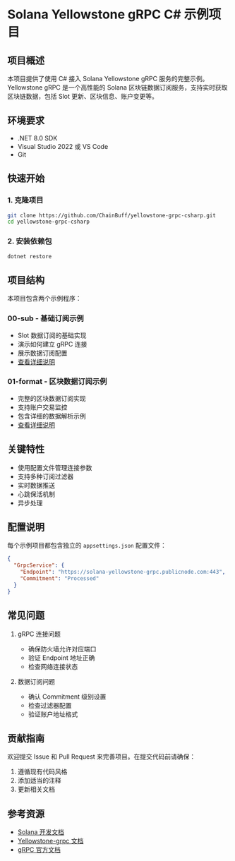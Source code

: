 
# Solana Yellowstone gRPC C# 示例项目

## 项目概述

本项目提供了使用 C# 接入 Solana Yellowstone gRPC 服务的完整示例。Yellowstone gRPC 是一个高性能的 Solana 区块链数据订阅服务，支持实时获取区块链数据，包括 Slot 更新、区块信息、账户变更等。

## 环境要求
- .NET 8.0 SDK
- Visual Studio 2022 或 VS Code
- Git

## 快速开始

### 1. 克隆项目

```bash
git clone https://github.com/ChainBuff/yellowstone-grpc-csharp.git
cd yellowstone-grpc-csharp
```

### 2. 安装依赖包

```bash
dotnet restore
```

## 项目结构

本项目包含两个示例程序：

### 00-sub - 基础订阅示例
- Slot 数据订阅的基础实现
- 演示如何建立 gRPC 连接
- 展示数据订阅配置
- [查看详细说明](./00-sub/)

### 01-format - 区块数据订阅示例
- 完整的区块数据订阅实现
- 支持账户交易监控
- 包含详细的数据解析示例
- [查看详细说明](./01-format/)

## 关键特性

- 使用配置文件管理连接参数
- 支持多种订阅过滤器
- 实时数据推送
- 心跳保活机制
- 异步处理

## 配置说明

每个示例项目都包含独立的 `appsettings.json` 配置文件：

```json
{
  "GrpcService": {
    "Endpoint": "https://solana-yellowstone-grpc.publicnode.com:443",
    "Commitment": "Processed"
  }
}
```

## 常见问题

1. gRPC 连接问题
   - 确保防火墙允许对应端口
   - 验证 Endpoint 地址正确
   - 检查网络连接状态

2. 数据订阅问题
   - 确认 Commitment 级别设置
   - 检查过滤器配置
   - 验证账户地址格式

## 贡献指南

欢迎提交 Issue 和 Pull Request 来完善项目。在提交代码前请确保：

1. 遵循现有代码风格
2. 添加适当的注释
3. 更新相关文档

## 参考资源

- [Solana 开发文档](https://docs.solana.com/)
- [Yellowstone-grpc 文档](https://docs.helius.dev/yellowstone-grpc/getting-started)
- [gRPC 官方文档](https://grpc.io/docs/)

